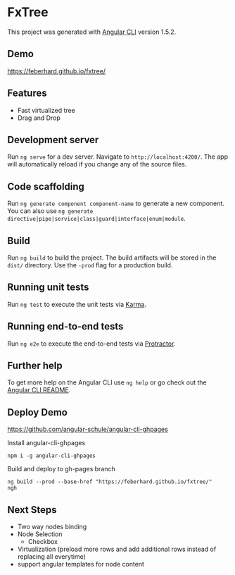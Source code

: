 # FxTree

This project was generated with [Angular CLI](https://github.com/angular/angular-cli) version 1.5.2.

## Demo

https://feberhard.github.io/fxtree/

## Features
- Fast virtualized tree
- Drag and Drop

## Development server

Run `ng serve` for a dev server. Navigate to `http://localhost:4200/`. The app will automatically reload if you change any of the source files.

## Code scaffolding

Run `ng generate component component-name` to generate a new component. You can also use `ng generate directive|pipe|service|class|guard|interface|enum|module`.

## Build

Run `ng build` to build the project. The build artifacts will be stored in the `dist/` directory. Use the `-prod` flag for a production build.

## Running unit tests

Run `ng test` to execute the unit tests via [Karma](https://karma-runner.github.io).

## Running end-to-end tests

Run `ng e2e` to execute the end-to-end tests via [Protractor](http://www.protractortest.org/).

## Further help

To get more help on the Angular CLI use `ng help` or go check out the [Angular CLI README](https://github.com/angular/angular-cli/blob/master/README.md).

## Deploy Demo
https://github.com/angular-schule/angular-cli-ghpages

Install angular-cli-ghpages 
```
npm i -g angular-cli-ghpages
```

Build and deploy to gh-pages branch
```
ng build --prod --base-href "https://feberhard.github.io/fxtree/"
ngh
```

## Next Steps
- Two way nodes binding
- Node Selection
  - Checkbox
- Virtualization (preload more rows and add additional rows instead of replacing all everytime)
- support angular templates for node content
